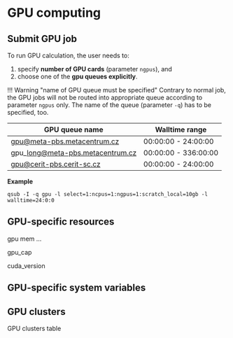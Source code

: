 # GPU computing

## Submit GPU job

To run GPU calculation, the user needs to:

1. specify **number of GPU cards** (parameter `ngpus`), and
2. choose one of the **gpu queues explicitly**.

!!! Warning "name of GPU queue must be specified"
    Contrary to normal job, the GPU jobs will not be routed into appropriate queue according to parameter `ngpus` only. The name of the queue (parameter `-q`) has to be specified, too.

| GPU queue name | Walltime range | 
|------------|----------------|
| gpu@meta-pbs.metacentrum.cz | 00:00:00 - 24:00:00 |
| gpu\_long@meta-pbs.metacentrum.cz | 00:00:00 - 336:00:00 |
| gpu@cerit-pbs.cerit-sc.cz | 00:00:00 - 24:00:00 |

**Example**

    qsub -I -q gpu -l select=1:ncpus=1:ngpus=1:scratch_local=10gb -l walltime=24:0:0


## GPU-specific resources

gpu mem ...

gpu\_cap

cuda\_version

## GPU-specific system variables

## GPU clusters

GPU clusters table







